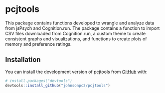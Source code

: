 
<!-- README.md is generated from README.Rmd. Please edit that file -->

# pcjtools

<!-- badges: start -->

<!-- badges: end -->

This package contains functions developed to wrangle and analyze data
from jsPsych and Cognition.run. The package contains a function to
import CSV files downloaded from Cognition.run, a custom theme to create
consistent graphs and visualizations, and functions to create plots of
memory and preference ratings.

## Installation

You can install the development version of pcjtools from
[GitHub](https://github.com/) with:

``` r
# install.packages("devtools")
devtools::install_github("johnsonpc2/pcjtools")
```
